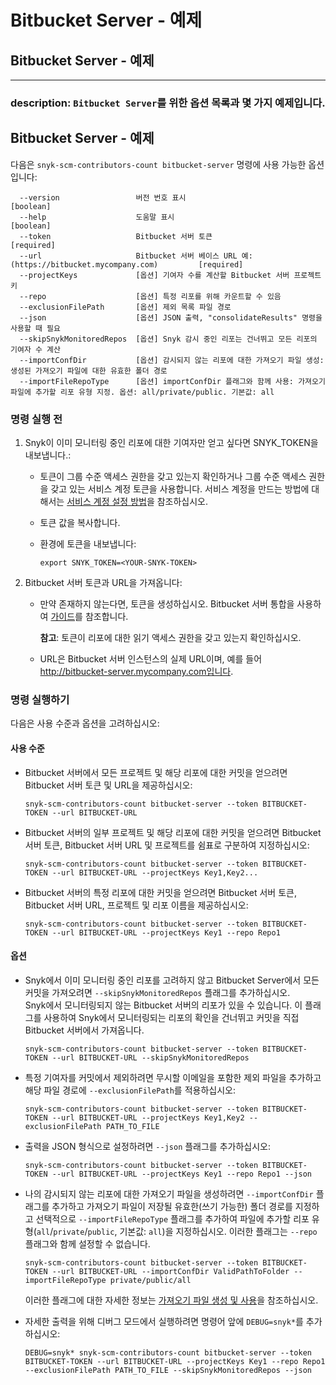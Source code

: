 # Bitbucket Server - 예제

## Bitbucket Server - 예제

***

### description: `Bitbucket Server`를 위한 옵션 목록과 몇 가지 예제입니다.

## Bitbucket Server - 예제

다음은 `snyk-scm-contributors-count bitbucket-server` 명령에 사용 가능한 옵션입니다:

```
  --version                 버전 번호 표시                        [boolean]
  --help                    도움말 표시                                  [boolean]
  --token                   Bitbucket 서버 토큰                     [required]
  --url                     Bitbucket 서버 베이스 URL 예: (https://bitbucket.mycompany.com)         [required]
  --projectKeys             [옵션] 기여자 수를 계산할 Bitbucket 서버 프로젝트 키
  --repo                    [옵션] 특정 리포를 위해 카운트할 수 있음
  --exclusionFilePath       [옵션] 제외 목록 파일 경로
  --json                    [옵션] JSON 출력, "consolidateResults" 명령을 사용할 때 필요
  --skipSnykMonitoredRepos  [옵션] Snyk 감시 중인 리포는 건너뛰고 모든 리포의 기여자 수 계산
  --importConfDir           [옵션] 감시되지 않는 리포에 대한 가져오기 파일 생성: 생성된 가져오기 파일에 대한 유효한 폴더 경로
  --importFileRepoType      [옵션] importConfDir 플래그와 함께 사용: 가져오기 파일에 추가할 리포 유형 지정. 옵션: all/private/public. 기본값: all
```

### 명령 실행 전

1. Snyk이 이미 모니터링 중인 리포에 대한 기여자만 얻고 싶다면 SNYK\_TOKEN을 내보냅니다.:
   * 토큰이 그룹 수준 액세스 권한을 갖고 있는지 확인하거나 그룹 수준 액세스 권한을 갖고 있는 서비스 계정 토큰을 사용합니다. 서비스 계정을 만드는 방법에 대해서는 [서비스 계정 설정 방법](https://docs.snyk.io/features/integrations/managing-integrations/service-accounts#how-to-set-up-a-service-account)을 참조하십시오.
   * 토큰 값을 복사합니다.
   *   환경에 토큰을 내보냅니다:

       ```
       export SNYK_TOKEN=<YOUR-SNYK-TOKEN>
       ```
2. Bitbucket 서버 토큰과 URL을 가져옵니다:
   *   만약 존재하지 않는다면, 토큰을 생성하십시오. Bitbucket 서버 통합을 사용하여 [가이드](https://www.jetbrains.com/help/youtrack/standalone/integration-with-bitbucket-server.html#enable-youtrack-integration-bbserver)를 참조합니다.

       **참고**: 토큰이 리포에 대한 읽기 액세스 권한을 갖고 있는지 확인하십시오.
   * URL은 Bitbucket 서버 인스턴스의 실제 URL이며, 예를 들어 http://bitbucket-server.mycompany.com입니다.

### 명령 실행하기

다음은 사용 수준과 옵션을 고려하십시오:

#### 사용 수준

*   Bitbucket 서버에서 모든 프로젝트 및 해당 리포에 대한 커밋을 얻으려면 Bitbucket 서버 토큰 및 URL을 제공하십시오:

    ```
    snyk-scm-contributors-count bitbucket-server --token BITBUCKET-TOKEN --url BITBUCKET-URL
    ```
*   Bitbucket 서버의 일부 프로젝트 및 해당 리포에 대한 커밋을 얻으려면 Bitbucket 서버 토큰, Bitbucket 서버 URL 및 프로젝트를 쉼표로 구분하여 지정하십시오:

    ```
    snyk-scm-contributors-count bitbucket-server --token BITBUCKET-TOKEN --url BITBUCKET-URL --projectKeys Key1,Key2...
    ```
*   Bitbucket 서버의 특정 리포에 대한 커밋을 얻으려면 Bitbucket 서버 토큰, Bitbucket 서버 URL, 프로젝트 및 리포 이름을 제공하십시오:

    ```
    snyk-scm-contributors-count bitbucket-server --token BITBUCKET-TOKEN --url BITBUCKET-URL --projectKeys Key1 --repo Repo1
    ```

#### 옵션

*   Snyk에서 이미 모니터링 중인 리포를 고려하지 않고 Bitbucket Server에서 모든 커밋을 가져오려면 `--skipSnykMonitoredRepos` 플래그를 추가하십시오.\
    Snyk에서 모니터링되지 않는 Bitbucket 서버의 리포가 있을 수 있습니다. 이 플래그를 사용하여 Snyk에서 모니터링되는 리포의 확인을 건너뛰고 커밋을 직접 Bitbucket 서버에서 가져옵니다.

    ```
    snyk-scm-contributors-count bitbucket-server --token BITBUCKET-TOKEN --url BITBUCKET-URL --skipSnykMonitoredRepos
    ```
*   특정 기여자를 커밋에서 제외하려면 무시할 이메일을 포함한 제외 파일을 추가하고 해당 파일 경로에 `--exclusionFilePath`를 적용하십시오:

    ```
    snyk-scm-contributors-count bitbucket-server --token BITBUCKET-TOKEN --url BITBUCKET-URL --projectKeys Key1,Key2 --exclusionFilePath PATH_TO_FILE
    ```
*   출력을 JSON 형식으로 설정하려면 `--json` 플래그를 추가하십시오:

    ```
    snyk-scm-contributors-count bitbucket-server --token BITBUCKET-TOKEN --url BITBUCKET-URL --projectKeys Key1 --repo Repo1 --json
    ```
*   나의 감시되지 않는 리포에 대한 가져오기 파일을 생성하려면 `--importConfDir` 플래그를 추가하고 가져오기 파일이 저장될 유효한(쓰기 가능한) 폴더 경로를 지정하고 선택적으로 `--importFileRepoType` 플래그를 추가하여 파일에 추가할 리포 유형(`all`/`private`/`public`, 기본값: `all`)을 지정하십시오. 이러한 플래그는 `--repo` 플래그와 함께 설정할 수 없습니다.

    ```
    snyk-scm-contributors-count bitbucket-server --token BITBUCKET-TOKEN --url BITBUCKET-URL --importConfDir ValidPathToFolder --importFileRepoType private/public/all
    ```

    이러한 플래그에 대한 자세한 정보는 [가져오기 파일 생성 및 사용](../../creating-and-using-the-import-file.md)을 참조하십시오.
*   자세한 출력을 위해 디버그 모드에서 실행하려면 명령어 앞에 `DEBUG=snyk*`를 추가하십시오:

    ```
    DEBUG=snyk* snyk-scm-contributors-count bitbucket-server --token BITBUCKET-TOKEN --url BITBUCKET-URL --projectKeys Key1 --repo Repo1 --exclusionFilePath PATH_TO_FILE --skipSnykMonitoredRepos --json
    ```
